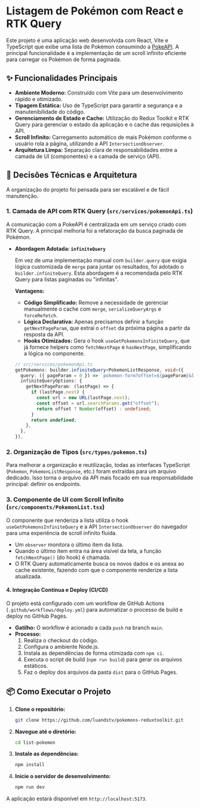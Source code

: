 # Listagem de Pokémon com React e RTK Query

Este projeto é uma aplicação web desenvolvida com React, Vite e TypeScript que exibe uma lista de Pokémon consumindo a [PokeAPI](https://pokeapi.co/). A principal funcionalidade é a implementação de um scroll infinito eficiente para carregar os Pokémon de forma paginada.

## ✨ Funcionalidades Principais

-   **Ambiente Moderno:** Construído com Vite para um desenvolvimento rápido e otimizado.
-   **Tipagem Estática:** Uso de TypeScript para garantir a segurança e a manutenibilidade do código.
-   **Gerenciamento de Estado e Cache:** Utilização do Redux Toolkit e RTK Query para gerenciar o estado da aplicação e o cache das requisições à API.
-   **Scroll Infinito:** Carregamento automático de mais Pokémon conforme o usuário rola a página, utilizando a API `IntersectionObserver`.
-   **Arquitetura Limpa:** Separação clara de responsabilidades entre a camada de UI (componentes) e a camada de serviço (API).

## 🚀 Decisões Técnicas e Arquitetura

A organização do projeto foi pensada para ser escalável e de fácil manutenção.

### 1. Camada de API com RTK Query (`src/services/pokemonApi.ts`)

A comunicação com a PokeAPI é centralizada em um serviço criado com RTK Query. A principal melhoria foi a refatoração da busca paginada de Pokémon.

-   **Abordagem Adotada: `infiniteQuery`**

    Em vez de uma implementação manual com `builder.query` que exigia lógica customizada de `merge` para juntar os resultados, foi adotado o `builder.infiniteQuery`. Esta abordagem é a recomendada pelo RTK Query para listas paginadas ou "infinitas".

    **Vantagens:**
    -   **Código Simplificado:** Remove a necessidade de gerenciar manualmente o cache com `merge`, `serializeQueryArgs` e `forceRefetch`.
    -   **Lógica Declarativa:** Apenas precisamos definir a função `getNextPageParam`, que extrai o `offset` da próxima página a partir da resposta da API.
    -   **Hooks Otimizados:** Gera o hook `useGetPokemonsInfiniteQuery`, que já fornece helpers como `fetchNextPage` e `hasNextPage`, simplificando a lógica no componente.

    ```typescript
    // src/services/pokemonApi.ts
    getPokemons: builder.infiniteQuery<PokemonListResponse, void>({
      query: ({ pageParam = 0 }) => `pokemon-form?offset=${pageParam}&limit=20`,
      infiniteQueryOptions: {
        getNextPageParam: (lastPage) => {
          if (lastPage.next) {
            const url = new URL(lastPage.next);
            const offset = url.searchParams.get("offset");
            return offset ? Number(offset) : undefined;
          }
          return undefined;
        },
      },
    }),
    ```

### 2. Organização de Tipos (`src/types/pokemon.ts`)

Para melhorar a organização e reutilização, todas as interfaces TypeScript (`Pokemon`, `PokemonListResponse`, etc.) foram extraídas para um arquivo dedicado. Isso torna o arquivo da API mais focado em sua responsabilidade principal: definir os endpoints.

### 3. Componente de UI com Scroll Infinito (`src/components/PokemonList.tsx`)

O componente que renderiza a lista utiliza o hook `useGetPokemonsInfiniteQuery` e a API `IntersectionObserver` do navegador para uma experiência de scroll infinito fluida.

-   Um `observer` monitora o último item da lista.
-   Quando o último item entra na área visível da tela, a função `fetchNextPage()` (do hook) é chamada.
-   O RTK Query automaticamente busca os novos dados e os anexa ao cache existente, fazendo com que o componente renderize a lista atualizada.
  
 #### 4. Integração Contínua e Deploy (CI/CD)

O projeto está configurado com um workflow de GitHub Actions (`.github/workflows/deploy.yml`) para automatizar o processo de build e deploy no GitHub Pages.

- **Gatilho:** O workflow é acionado a cada `push` na branch `main`.
- **Processo:**
    1.  Realiza o checkout do código.
    2.  Configura o ambiente Node.js.
    3.  Instala as dependências de forma otimizada com `npm ci`.
    4.  Executa o script de build (`npm run build`) para gerar os arquivos estáticos.
    5.  Faz o deploy dos arquivos da pasta `dist` para o GitHub Pages.

## 📦 Como Executar o Projeto

1.  **Clone o repositório:**
    ```bash
    git clone https://github.com/luandstv/pokemons-reduxtoolkit.git
    ```

2.  **Navegue até o diretório:**
    ```bash
    cd list-pokemon
    ```

3.  **Instale as dependências:**
    ```bash
    npm install
    ```

4.  **Inicie o servidor de desenvolvimento:**
    ```bash
    npm run dev
    ```

A aplicação estará disponível em `http://localhost:5173`.
